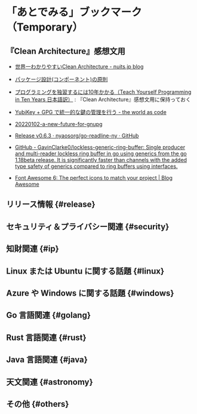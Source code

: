 # 「あとでみる」ブックマーク（Temporary）

## 『Clean Architecture』感想文用

- [世界一わかりやすいClean Architecture - nuits.jp blog](https://www.nuits.jp/entry/easiest-clean-architecture-2019-09)
- [パッケージ設計(コンポーネント)の原則](https://zenn.dev/uesho/articles/c819d53be1d6d9d120e8)
- [プログラミングを独習するには10年かかる（Teach Yourself Programming in Ten Years 日本語訳）](https://www.yamdas.org/column/technique/21-daysj.html) : 『Clean Architecture』感想文用に保持っておく

- [YubiKey + GPG で統一的な鍵の管理を行う - the world as code](https://chroju.dev/blog/yubikey_gpg_with_git_commit_signing_and_ssh)

- [20220102-a-new-future-for-gnupg](https://gnupg.org/blog/20220102-a-new-future-for-gnupg.html)
- [Release v0.6.3 · nyaosorg/go-readline-ny · GitHub](https://github.com/nyaosorg/go-readline-ny/releases/tag/v0.6.3)
- [GitHub - GavinClarke0/lockless-generic-ring-buffer: Single producer and multi-reader lockless ring buffer in go using generics from the go 1.18beta release. It is significantly faster than channels with the added type safety of generics compared to ring buffers using interfaces.](https://github.com/GavinClarke0/lockless-generic-ring-buffer)
- [Font Awesome 6: The perfect icons to match your project | Blog Awesome](https://blog.fontawesome.com/font-awesome-6-2/)


## リリース情報 {#release}


## セキュリティ＆プライバシー関連 {#security}


## 知財関連 {#ip}


## Linux または Ubuntu に関する話題 {#linux}


## Azure や Windows に関する話題 {#windows}


## Go 言語関連 {#golang}


## Rust 言語関連 {#rust}


## Java  言語関連 {#java}


## 天文関連 {#astronomy}


## その他 {#others}


<!-- eof -->

